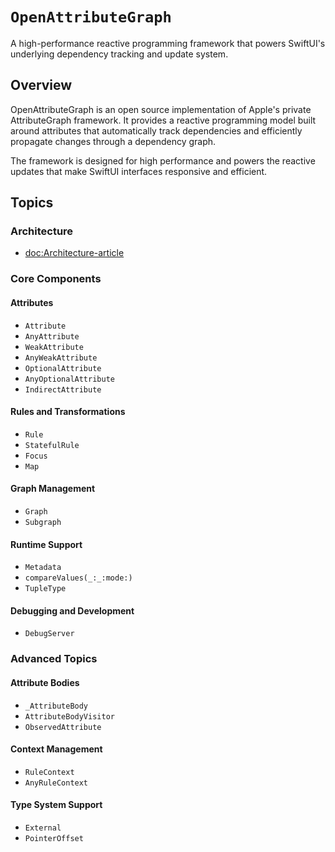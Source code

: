 # ``OpenAttributeGraph``

A high-performance reactive programming framework that powers SwiftUI's underlying dependency tracking and update system.

## Overview

OpenAttributeGraph is an open source implementation of Apple's private AttributeGraph framework. It provides a reactive programming model built around attributes that automatically track dependencies and efficiently propagate changes through a dependency graph.

The framework is designed for high performance and powers the reactive updates that make SwiftUI interfaces responsive and efficient.

## Topics

### Architecture

- <doc:Architecture-article>

### Core Components

#### Attributes
- ``Attribute``
- ``AnyAttribute``
- ``WeakAttribute``
- ``AnyWeakAttribute``
- ``OptionalAttribute``
- ``AnyOptionalAttribute``
- ``IndirectAttribute``

#### Rules and Transformations
- ``Rule``
- ``StatefulRule``
- ``Focus``
- ``Map``

#### Graph Management
- ``Graph``
- ``Subgraph``

#### Runtime Support
- ``Metadata``
- ``compareValues(_:_:mode:)``
- ``TupleType``

#### Debugging and Development
- ``DebugServer``

### Advanced Topics

#### Attribute Bodies
- ``_AttributeBody``
- ``AttributeBodyVisitor``
- ``ObservedAttribute``

#### Context Management
- ``RuleContext``
- ``AnyRuleContext``

#### Type System Support
- ``External``
- ``PointerOffset``